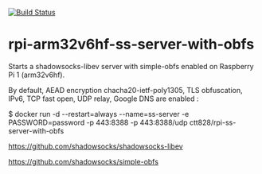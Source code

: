 [![Build Status](https://travis-ci.org/ctt828/rpi-ss-server-with-obfs.svg?branch=master)](https://travis-ci.org/ctt828/rpi-ss-server-with-obfs)

# rpi-arm32v6hf-ss-server-with-obfs
Starts a shadowsocks-libev server with simple-obfs enabled on Raspberry Pi 1 (arm32v6hf).

By default, AEAD encryption chacha20-ietf-poly1305, TLS obfuscation, IPv6, TCP fast open, UDP relay, Google DNS are enabled :

$ docker run -d --restart=always --name=ss-server -e PASSWORD=password -p 443:8388 -p 443:8388/udp ctt828/rpi-ss-server-with-obfs

https://github.com/shadowsocks/shadowsocks-libev

https://github.com/shadowsocks/simple-obfs
